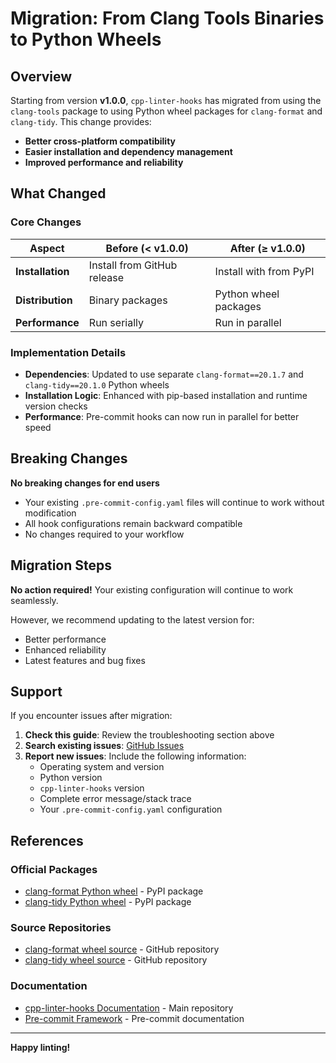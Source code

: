 # Migration: From Clang Tools Binaries to Python Wheels

## Overview

Starting from version **v1.0.0**, `cpp-linter-hooks` has migrated from using the `clang-tools` package to using Python wheel packages for `clang-format` and `clang-tidy`. This change provides:

- **Better cross-platform compatibility**
- **Easier installation and dependency management**
- **Improved performance and reliability**

## What Changed

### Core Changes

| Aspect | Before (< v1.0.0) | After (≥ v1.0.0) |
|--------|-------------------|-------------------|
| **Installation** | Install from GitHub release | Install with from PyPI |
| **Distribution** | Binary packages | Python wheel packages |
| **Performance** | Run serially | Run in parallel |

### Implementation Details

- **Dependencies**: Updated to use separate `clang-format==20.1.7` and `clang-tidy==20.1.0` Python wheels
- **Installation Logic**: Enhanced with pip-based installation and runtime version checks
- **Performance**: Pre-commit hooks can now run in parallel for better speed

## Breaking Changes

**No breaking changes for end users**

- Your existing `.pre-commit-config.yaml` files will continue to work without modification
- All hook configurations remain backward compatible
- No changes required to your workflow

## Migration Steps

**No action required!** Your existing configuration will continue to work seamlessly.

However, we recommend updating to the latest version for:
- Better performance
- Enhanced reliability
- Latest features and bug fixes

## Support

If you encounter issues after migration:

1. **Check this guide**: Review the troubleshooting section above
2. **Search existing issues**: [GitHub Issues](https://github.com/cpp-linter/cpp-linter-hooks/issues)
3. **Report new issues**: Include the following information:
   - Operating system and version
   - Python version
   - `cpp-linter-hooks` version
   - Complete error message/stack trace
   - Your `.pre-commit-config.yaml` configuration

## References

### Official Packages
- [clang-format Python wheel](https://pypi.org/project/clang-format/) - PyPI package
- [clang-tidy Python wheel](https://pypi.org/project/clang-tidy/) - PyPI package

### Source Repositories
- [clang-format wheel source](https://github.com/ssciwr/clang-format-wheel) - GitHub repository
- [clang-tidy wheel source](https://github.com/ssciwr/clang-tidy-wheel) - GitHub repository

### Documentation
- [cpp-linter-hooks Documentation](https://github.com/cpp-linter/cpp-linter-hooks) - Main repository
- [Pre-commit Framework](https://pre-commit.com/) - Pre-commit documentation

---

**Happy linting!**
